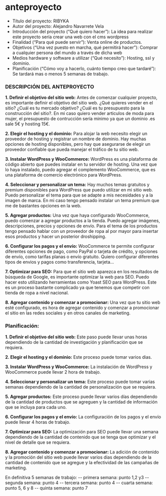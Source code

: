 # anteproyecto

-	Título del proyecto: RIBYKA
-	Autor del proyecto: Alejandro Navarrete Vela
-	Introducción del proyecto (“Qué quiero hacer”): La idea para realizar este proyecto sería crear una web con el cms wordpress
-	Finalidad (“Para qué puede servir”): Venta online de productos.
-	Objetivos (“Una vez puesto en marcha, qué permitirá hacer”): Comprar a cualquier persona del mundo a través de dicha web 
-	Medios hardware y software a utilizar (“Qué necesito”): Hosting, ssl y dominio.
-	Planificación (“Cómo voy a hacerlo, cuánto tiempo creo que tardaré”): Se tardará mas o menos 5 semanas de trabajo.


### DESCRIPCIÓN DEL ANTEPROYECTO




**1. Definir el objetivo del sitio web:** Antes de comenzar cualquier proyecto, es importante definir el objetivo del sitio web. ¿Qué quieres vender en el sitio? ¿Cuál es tu mercado objetivo? ¿Cuál es tu presupuesto para la construcción del sitio?. En mi caso quiero vender articulos de moda para mujer, el presupuesto de contrucción sería minimo ya que un dominio .es sale 5€ y hosting 15€.

**2. Elegir el hosting y el dominio:** Para alojar la web necesito elegir un proveedor de hosting y registrar un nombre de dominio. Hay muchas opciones de hosting disponibles, pero hay que asegurarse de elegir un proveedor confiable que pueda manejar el tráfico de tu sitio web.

**3. Instalar WordPress y WooCommerce:** WordPress es una plataforma de código abierto que puedes instalar en tu servidor de hosting. Una vez que lo haya instalado, puedo agregar el complemento WooCommerce, que es una plataforma de comercio electrónico para WordPress.

**4. Seleccionar y personalizar un tema:** Hay muchos temas gratuitos y premium disponibles para WordPress que puedo utilizar en mi sitio web. Puedo personalizar el tema para que se adapte a mis necesidades y a la imagen de marca. En mi caso tengo pensado instalar un tema premium que me de bastantes opciones en la web.

**5. Agregar productos:** Una vez que haya configurado WooCommerce, puedo comenzar a agregar productos a la tienda. Puedo agregar imágenes, descripciones, precios y opciones de envío. Para el tema de los productos tengo pensado hablar con un proveedor de ropa al por mayor para insertar esos productos y hacer un posterior droshipping.

**6. Configurar los pagos y el envío:** WooCommerce te permite configurar diferentes opciones de pago, como PayPal o tarjeta de crédito, y opciones de envío, como tarifas planas o envío gratuito. Quiero configurar diferentes tipos de envios y pagos como transferencia, tarjeta...

**7. Optimizar para SEO:** Para que el sitio web aparezca en los resultados de búsqueda de Google, es importante optimizar la web para SEO. Puedo hacer esto utilizando herramientas como Yoast SEO para WordPress. Este es un proceso bastante complicado ya que tenemos que competir con tienda de ropa a nivel nacional.

**8. Agregar contenido y comenzar a promocionar:** Una vez que tu sitio web esté configurado, es hora de agregar contenido y comenzar a promocionar el sitio en las redes sociales y en otros canales de marketing.

### Planificación:


**1. Definir el objetivo del sitio web:** Este paso puede llevar unas horas dependiendo de la cantidad de investigación y planificación que se requiera.

**2. Elegir el hosting y el dominio:** Este proceso puede tomar varios dias.

**3. Instalar WordPress y WooCommerce:** La instalación de WordPress y WooCommerce puede llevar 2 hora de trabajo.

**4. Seleccionar y personalizar un tema:** Este proceso puede tomar varias semanas dependiendo de la cantidad de personalización que se requiera.

**5. Agregar productos:** Este proceso puede llevar varios días dependiendo de la cantidad de productos que se agreguen y la cantidad de información que se incluya para cada uno.

**6. Configurar los pagos y el envío:** La configuración de los pagos y el envío puede llevar 4 horas de trabajo.

**7. Optimizar para SEO:** La optimización para SEO puede llevar una semana dependiendo de la cantidad de contenido que se tenga que optimizar y el nivel de detalle que se requiera.

**8. Agregar contenido y comenzar a promocionar:** La adición de contenido y la promoción del sitio web puede llevar varios dias dependiendo de la cantidad de contenido que se agregue y la efectividad de las campañas de marketing.

En definitiva 5 semanas de trabajo:
-- primera semana: punto 1,2 y3
-- segunda semana: punto 4
-- tercera semana: punto 4
-- cuarta semana: punto 5, 6 y 8
-- quinta semana: punto 7
